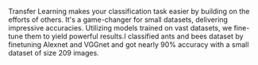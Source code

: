 Transfer Learning makes your classification task easier by building on the efforts of others. It's a game-changer for small datasets, delivering impressive accuracies. Utilizing models trained on vast datasets, we fine-tune them to yield powerful results.I classified ants and bees dataset by finetuning Alexnet and VGGnet and got nearly 90% accuracy with a small dataset of size 209 images. 
